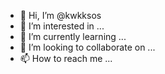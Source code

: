 - 👋 Hi, I’m @kwkksos
- 👀 I’m interested in ...
- 🌱 I’m currently learning ...
- 💞️ I’m looking to collaborate on ...
- 📫 How to reach me ...

<!---
kwkksos/kwkksos is a ✨ special ✨ repository because its `README.md` (this file) appears on your GitHub profile.
You can click the Preview link to take a look at your changes.
--->
